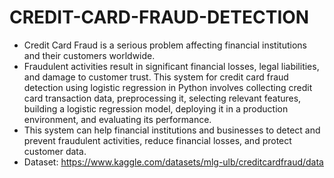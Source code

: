 # CREDIT-CARD-FRAUD-DETECTION
- Credit Card Fraud is a serious problem affecting financial institutions and their customers worldwide.
- Fraudulent activities result in significant financial losses, legal liabilities, and damage to customer trust. This system for credit card fraud detection using logistic regression in Python involves collecting credit card transaction data, preprocessing it, selecting relevant features, building a logistic regression model, deploying it in a production environment, and evaluating its performance.
- This system can help financial institutions and businesses to detect and prevent fraudulent activities, reduce financial losses, and protect customer data.
- Dataset: https://www.kaggle.com/datasets/mlg-ulb/creditcardfraud/data
